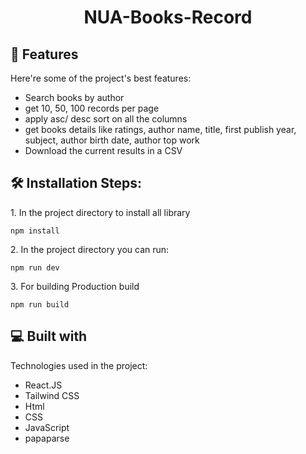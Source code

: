 <h1 align="center" id="title">NUA-Books-Record</h1>

<!-- <p id="description">Introducing our innovative WeatherExplorer app, your go-to companion for real-time weather updates tailored to your favorite cities! Whether you're planning a weekend getaway, scheduling outdoor activities, or just staying informed about the conditions around the world.</p> -->


<h2>🧐 Features</h2>

Here're some of the project's best features:

*   Search books by author
*   get 10, 50, 100 records per page
*   apply asc/ desc sort on all the columns
*   get books details like ratings, author name, title, first publish year, subject, author birth date, author top work
*   Download the current results in a CSV


<h2>🛠️ Installation Steps:</h2>

<p>1. In the project directory to install all library</p>

```
npm install
```

<p>2. In the project directory you can run:</p>

```
npm run dev
```

<p>3. For building Production build</p>

```
npm run build
```

  
  
<h2>💻 Built with</h2>

Technologies used in the project:

*   React.JS
*   Tailwind CSS
*   Html
*   CSS
*   JavaScript
*   papaparse

<!-- <h2>Project Screenshots:</h2>

<span><img src="https://github.com/akashpawar43/Qilo/blob/master/src/assets/page1.png" alt="project-screenshot" ></span>

<h2>Page 2:</h2>
<span><img src="https://github.com/akashpawar43/Qilo/blob/master/src/assets/page21.png" alt="project-screenshot" ></span>
<span><img src="https://github.com/akashpawar43/Qilo/blob/master/src/assets/page22.png" alt="project-screenshot" ></span>
<span><img src="https://github.com/akashpawar43/Qilo/blob/master/src/assets/page23.png" alt="project-screenshot" ></span>

<h2>Page 3:</h2>
<span><img src="https://github.com/akashpawar43/Qilo/blob/master/src/assets/page3.png" alt="project-screenshot" ></span> -->

